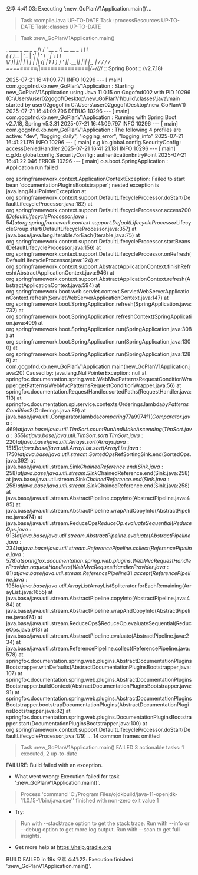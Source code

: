 오후 4:41:03: Executing ':new_GoPlanV1Application.main()'...

> Task :compileJava UP-TO-DATE
> Task :processResources UP-TO-DATE
> Task :classes UP-TO-DATE

> Task :new_GoPlanV1Application.main()

  .   ____          _            __ _ _
 /\\ / ___'_ __ _ _(_)_ __  __ _ \ \ \ \
( ( )\___ | '_ | '_| | '_ \/ _` | \ \ \ \
 \\/  ___)| |_)| | | | | || (_| |  ) ) ) )
  '  |____| .__|_| |_|_| |_\__, | / / / /
 =========|_|==============|___/=/_/_/_/
 :: Spring Boot ::               (v2.7.18)

2025-07-21 16:41:09.771  INFO 10296 --- [           main] com.gogofnd.kb.new_GoPlanV1Application   : Starting new_GoPlanV1Application using Java 11.0.15 on Gogofnd002 with PID 10296 (C:\Users\user02gogof\Desktop\new_GoPlanV1\build\classes\java\main started by user02gogof in C:\Users\user02gogof\Desktop\new_GoPlanV1)
2025-07-21 16:41:09.796 DEBUG 10296 --- [           main] com.gogofnd.kb.new_GoPlanV1Application   : Running with Spring Boot v2.7.18, Spring v5.3.31
2025-07-21 16:41:09.797  INFO 10296 --- [           main] com.gogofnd.kb.new_GoPlanV1Application   : The following 4 profiles are active: "dev", "logging_daily", "logging_error", "logging_info"
2025-07-21 16:41:21.179  INFO 10296 --- [           main] c.g.kb.global.config.SecurityConfig      : accessDeniedHandler
2025-07-21 16:41:21.181  INFO 10296 --- [           main] c.g.kb.global.config.SecurityConfig      : authenticationEntryPoint
2025-07-21 16:41:22.046 ERROR 10296 --- [           main] o.s.boot.SpringApplication               : Application run failed

org.springframework.context.ApplicationContextException: Failed to start bean 'documentationPluginsBootstrapper'; nested exception is java.lang.NullPointerException
	at org.springframework.context.support.DefaultLifecycleProcessor.doStart(DefaultLifecycleProcessor.java:182)
	at org.springframework.context.support.DefaultLifecycleProcessor.access$200(DefaultLifecycleProcessor.java:54)
	at org.springframework.context.support.DefaultLifecycleProcessor$LifecycleGroup.start(DefaultLifecycleProcessor.java:357)
	at java.base/java.lang.Iterable.forEach(Iterable.java:75)
	at org.springframework.context.support.DefaultLifecycleProcessor.startBeans(DefaultLifecycleProcessor.java:156)
	at org.springframework.context.support.DefaultLifecycleProcessor.onRefresh(DefaultLifecycleProcessor.java:124)
	at org.springframework.context.support.AbstractApplicationContext.finishRefresh(AbstractApplicationContext.java:946)
	at org.springframework.context.support.AbstractApplicationContext.refresh(AbstractApplicationContext.java:594)
	at org.springframework.boot.web.servlet.context.ServletWebServerApplicationContext.refresh(ServletWebServerApplicationContext.java:147)
	at org.springframework.boot.SpringApplication.refresh(SpringApplication.java:732)
	at org.springframework.boot.SpringApplication.refreshContext(SpringApplication.java:409)
	at org.springframework.boot.SpringApplication.run(SpringApplication.java:308)
	at org.springframework.boot.SpringApplication.run(SpringApplication.java:1300)
	at org.springframework.boot.SpringApplication.run(SpringApplication.java:1289)
	at com.gogofnd.kb.new_GoPlanV1Application.main(new_GoPlanV1Application.java:20)
Caused by: java.lang.NullPointerException: null
	at springfox.documentation.spring.web.WebMvcPatternsRequestConditionWrapper.getPatterns(WebMvcPatternsRequestConditionWrapper.java:56)
	at springfox.documentation.RequestHandler.sortedPaths(RequestHandler.java:113)
	at springfox.documentation.spi.service.contexts.Orderings.lambda$byPatternsCondition$3(Orderings.java:89)
	at java.base/java.util.Comparator.lambda$comparing$77a9974f$1(Comparator.java:469)
	at java.base/java.util.TimSort.countRunAndMakeAscending(TimSort.java:355)
	at java.base/java.util.TimSort.sort(TimSort.java:220)
	at java.base/java.util.Arrays.sort(Arrays.java:1515)
	at java.base/java.util.ArrayList.sort(ArrayList.java:1750)
	at java.base/java.util.stream.SortedOps$RefSortingSink.end(SortedOps.java:392)
	at java.base/java.util.stream.Sink$ChainedReference.end(Sink.java:258)
	at java.base/java.util.stream.Sink$ChainedReference.end(Sink.java:258)
	at java.base/java.util.stream.Sink$ChainedReference.end(Sink.java:258)
	at java.base/java.util.stream.Sink$ChainedReference.end(Sink.java:258)
	at java.base/java.util.stream.AbstractPipeline.copyInto(AbstractPipeline.java:485)
	at java.base/java.util.stream.AbstractPipeline.wrapAndCopyInto(AbstractPipeline.java:474)
	at java.base/java.util.stream.ReduceOps$ReduceOp.evaluateSequential(ReduceOps.java:913)
	at java.base/java.util.stream.AbstractPipeline.evaluate(AbstractPipeline.java:234)
	at java.base/java.util.stream.ReferencePipeline.collect(ReferencePipeline.java:578)
	at springfox.documentation.spring.web.plugins.WebMvcRequestHandlerProvider.requestHandlers(WebMvcRequestHandlerProvider.java:81)
	at java.base/java.util.stream.ReferencePipeline$3$1.accept(ReferencePipeline.java:195)
	at java.base/java.util.ArrayList$ArrayListSpliterator.forEachRemaining(ArrayList.java:1655)
	at java.base/java.util.stream.AbstractPipeline.copyInto(AbstractPipeline.java:484)
	at java.base/java.util.stream.AbstractPipeline.wrapAndCopyInto(AbstractPipeline.java:474)
	at java.base/java.util.stream.ReduceOps$ReduceOp.evaluateSequential(ReduceOps.java:913)
	at java.base/java.util.stream.AbstractPipeline.evaluate(AbstractPipeline.java:234)
	at java.base/java.util.stream.ReferencePipeline.collect(ReferencePipeline.java:578)
	at springfox.documentation.spring.web.plugins.AbstractDocumentationPluginsBootstrapper.withDefaults(AbstractDocumentationPluginsBootstrapper.java:107)
	at springfox.documentation.spring.web.plugins.AbstractDocumentationPluginsBootstrapper.buildContext(AbstractDocumentationPluginsBootstrapper.java:91)
	at springfox.documentation.spring.web.plugins.AbstractDocumentationPluginsBootstrapper.bootstrapDocumentationPlugins(AbstractDocumentationPluginsBootstrapper.java:82)
	at springfox.documentation.spring.web.plugins.DocumentationPluginsBootstrapper.start(DocumentationPluginsBootstrapper.java:100)
	at org.springframework.context.support.DefaultLifecycleProcessor.doStart(DefaultLifecycleProcessor.java:179)
	... 14 common frames omitted


> Task :new_GoPlanV1Application.main() FAILED
3 actionable tasks: 1 executed, 2 up-to-date

FAILURE: Build failed with an exception.

* What went wrong:
Execution failed for task ':new_GoPlanV1Application.main()'.
> Process 'command 'C:/Program Files/ojdkbuild/java-11-openjdk-11.0.15-1/bin/java.exe'' finished with non-zero exit value 1

* Try:
> Run with --stacktrace option to get the stack trace.
> Run with --info or --debug option to get more log output.
> Run with --scan to get full insights.

* Get more help at https://help.gradle.org

BUILD FAILED in 19s
오후 4:41:22: Execution finished ':new_GoPlanV1Application.main()'.
